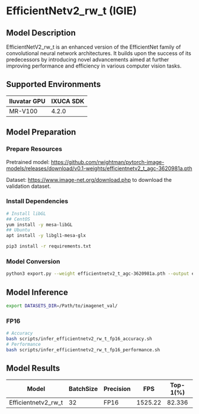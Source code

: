 # EfficientNetv2_rw_t (IGIE)

## Model Description

EfficientNetV2_rw_t is an enhanced version of the EfficientNet family of convolutional neural network architectures. It builds upon the success of its predecessors by introducing novel advancements aimed at further improving performance and efficiency in various computer vision tasks.

## Supported Environments

| Iluvatar GPU | IXUCA SDK |
|--------------|-----------|
| MR-V100      | 4.2.0     |

## Model Preparation

### Prepare Resources

Pretrained model: <https://github.com/rwightman/pytorch-image-models/releases/download/v0.1-weights/efficientnetv2_t_agc-3620981a.pth>

Dataset: <https://www.image-net.org/download.php> to download the validation dataset.

### Install Dependencies

```bash
# Install libGL
## CentOS
yum install -y mesa-libGL
## Ubuntu
apt install -y libgl1-mesa-glx

pip3 install -r requirements.txt
```

### Model Conversion

```bash
python3 export.py --weight efficientnetv2_t_agc-3620981a.pth --output efficientnetv2_rw_t.onnx
```

## Model Inference

```bash
export DATASETS_DIR=/Path/to/imagenet_val/
```

### FP16

```bash
# Accuracy
bash scripts/infer_efficientnetv2_rw_t_fp16_accuracy.sh
# Performance
bash scripts/infer_efficientnetv2_rw_t_fp16_performance.sh
```

## Model Results

| Model               | BatchSize | Precision | FPS     | Top-1(%) | Top-5(%) |
|---------------------|-----------|-----------|---------|----------|----------|
| Efficientnetv2_rw_t | 32        | FP16      | 1525.22 | 82.336   | 96.194   |
